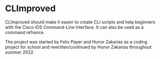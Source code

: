 # CLImproved

CLImproved should make it easier to create CLI scripts and help beginners with the Cisco IOS Command-Line Interface. 
It can also be used as a command refrence.

The project was started by Felix Payer and Hunor Zakarias as a coding project for school and rewritten/continued by Hunor Zakarias throughout summer 2022.
